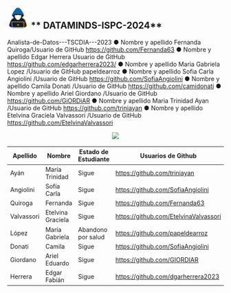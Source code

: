  ## <picture><img src = "https://github.com/0xAbdulKhalid/0xAbdulKhalid/raw/main/assets/mdImages/about_me.gif" width = 50px></picture> ** DATAMINDS-ISPC-2024**
Analista-de-Datos---TSCDIA---2023 
● Nombre y apellido Fernanda Quiroga/Usuario de GitHub https://github.com/Fernanda63 
● Nombre y apellido Edgar Herrera  Usuario de GitHub     https://github.com/edgarherrera2023/
● Nombre y apellido Maria Gabriela Lopez /Usuario de GitHub papeldearroz
● Nombre y apellido Sofia Carla Angiolini /Usuario de GitHub https://github.com/SofiaAngiolini
● Nombre y apellido Camila Donati /Usuario de GitHub  https://github.com/camidonati
● Nombre y apellido Ariel Giordano /Usuario de GitHub  https://github.com/GiORDiAR
● Nombre y apellido Maria Trinidad Ayan /Usuario de GitHub https://github.com/triniayan
● Nombre y apellido Etelvina Graciela Valvassori  /Usuario de GitHub https://github.com/EtelvinaValvassori


<p align="center">
  <a href="https://github.com/DenverCoder1/readme-typing-svg"><img src="https://readme-typing-svg.herokuapp.com?font=Time+New+Roman&color=cyan&size=25&center=true&vCenter=true&width=600&height=100&lines=Grupo+de+trabajo+ISPC..&hearts;++;Proyecto+Final+de+Ciencia+de+Datos,;Etelvina+Valvassori,;Sofia+Carla+Angiolini,;Ariel+Giordano,;Trinidad+Ayan,;Maria+Gabriela+Lopez,;Fernanda+Quiroga,;Edgar+Herrera,;Love+to+learn+new+stuffs..<3"></a>
</p>	

Apellido | Nombre |  Estado de Estudiante | Usuarios de Github
-- | -- | -- | --
Ayán | María Trinidad | Sigue | https://github.com/triniayan|
Angiolini|Sofía Carla | Sigue  | https://github.com/SofiaAngiolini|
Quiroga | Fernanda| Sigue | https://github.com/Fernanda63|
Valvassori|Etelvina Graciela | Sigue| https://github.com/EtelvinaValvassori|
López| María Gabriela| Abandono por salud| https://github.com/papeldearroz|
 Donati| Camila |Sigue  | https://github.com/SofiaAngiolini|
Giordano | Ariel Eduardo | Sigue| https://github.com/GIORDIAR|
Herrera |Edgar Fabián |Sigue|https://github.com/dgarherrera2023|
